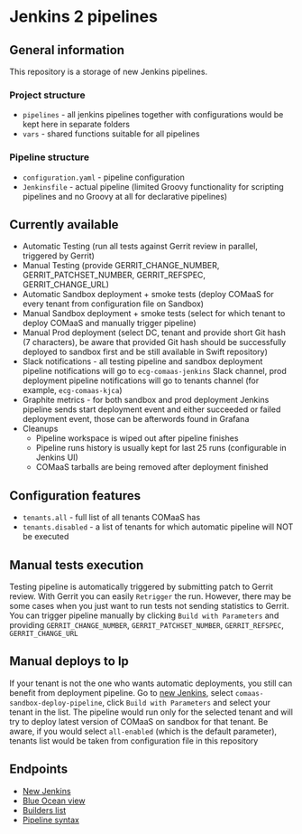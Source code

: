 # Jenkins 2 pipelines
 
## General information

This repository is a storage of new Jenkins pipelines.

### Project structure
 - `pipelines` - all jenkins pipelines together with configurations would
 be kept here in separate folders
 - `vars` - shared functions suitable for all pipelines

### Pipeline structure
 - `configuration.yaml` - pipeline configuration
 - `Jenkinsfile` - actual pipeline (limited Groovy functionality for
 scripting pipelines and no Groovy at all for declarative pipelines)

## Currently available

 - Automatic Testing (run all tests against Gerrit review in parallel, triggered by Gerrit)
 - Manual Testing (provide GERRIT_CHANGE_NUMBER, GERRIT_PATCHSET_NUMBER,
 GERRIT_REFSPEC, GERRIT_CHANGE_URL)
 - Automatic Sandbox deployment + smoke tests (deploy COMaaS for every tenant from
 configuration file on Sandbox)
 - Manual Sandbox deployment + smoke tests (select for which tenant to deploy COMaaS
 and manually trigger pipeline)
 - Manual Prod deployment (select DC, tenant and provide short Git hash (7 characters),
 be aware that provided Git hash should be successfully deployed to sandbox first
 and be still available in Swift repository)
 - Slack notifications - all testing pipeline and sandbox deployment pipeline
 notifications will go to `ecg-comaas-jenkins` Slack channel, prod deployment
 pipeline notifications will go to tenants channel (for example, `ecg-comaas-kjca`)
 - Graphite metrics - for both sandbox and prod deployment Jenkins pipeline
 sends start deployment event and either succeeded or failed deployment event,
 those can be afterwords found in Grafana
 - Cleanups
    - Pipeline workspace is wiped out after pipeline finishes
    - Pipeline runs history is usually kept for last 25 runs (configurable in Jenkins UI)
    - COMaaS tarballs are being removed after deployment finished

## Configuration features

 - `tenants.all` - full list of all tenants COMaaS has
 - `tenants.disabled` - a list of tenants for which automatic pipeline
 will NOT be executed

## Manual tests execution

Testing pipeline is automatically triggered by submitting patch to Gerrit review.
With Gerrit you can easily `Retrigger` the run. However, there may be some
cases when you just want to run tests not sending statistics to Gerrit.
You can trigger pipeline manually by clicking `Build with Parameters` and providing
`GERRIT_CHANGE_NUMBER`, `GERRIT_PATCHSET_NUMBER`, `GERRIT_REFSPEC`, `GERRIT_CHANGE_URL`

## Manual deploys to lp

If your tenant is not the one who wants automatic deployments, you still
can benefit from deployment pipeline.
Go to [new Jenkins](https://builder.comaas-control-prod.dus1.cloud/),
select `comaas-sandbox-deploy-pipeline`, click `Build with Parameters` and
select your tenant in the list. The pipeline would run only for the selected
tenant and will try to deploy latest version of COMaaS on sandbox for that tenant.
Be aware, if you would select `all-enabled` (which is the default parameter),
tenants list would be taken from configuration file in this repository

## Endpoints

 - [New Jenkins](https://builder.comaas-control-prod.dus1.cloud/)
 - [Blue Ocean view](https://builder.comaas-control-prod.dus1.cloud/blue/pipelines)
 - [Builders list](https://builder.comaas-control-prod.dus1.cloud/computer/)
 - [Pipeline syntax](https://builder.comaas-control-prod.dus1.cloud/pipeline-syntax/)
